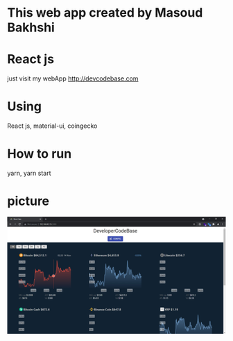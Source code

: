 # This web app created by Masoud Bakhshi

# React js

just visit my webApp http://devcodebase.com

# Using

React js, material-ui, coingecko

# How to run

yarn, yarn start

# picture

![CryptoCurrency](https://github.com/masoud-bakhshi/cryptocurrency/blob/main/crypto.jpg)
